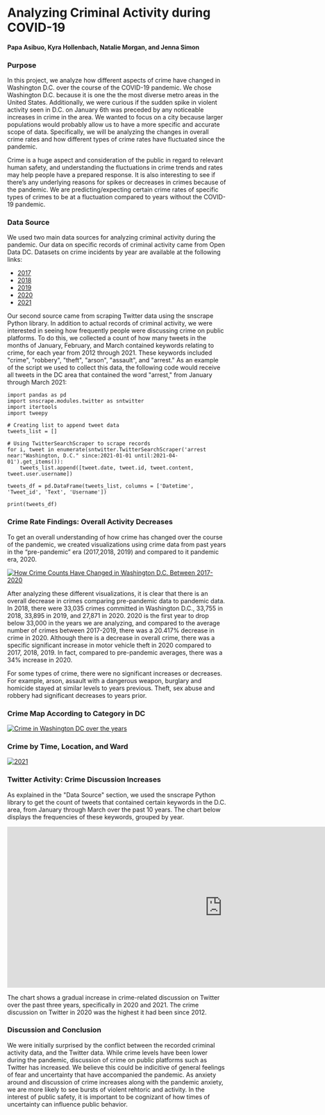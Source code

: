 # <b>Analyzing Criminal Activity during COVID-19</b>
#### Papa Asibuo, Kyra Hollenbach, Natalie Morgan, and Jenna Simon

### <b>Purpose</b>

In this project, we analyze how different aspects of crime have changed in Washington D.C. over the course of the COVID-19 pandemic. We chose Washington D.C. because it is one the the most diverse metro areas in the United States. Additionally, we were curious if the sudden spike in violent activity seen in D.C. on January 6th was preceded by any noticeable increases in crime in the area. We wanted to focus on a city because larger populations would probably allow us to have a more specific and accurate scope of data. Specifically, we will be analyzing the changes in overall crime rates and how different types of crime rates have fluctuated since the pandemic.

Crime is a huge aspect and consideration of the public in regard to relevant human safety, and understanding the fluctuations in crime trends and rates may help people have a prepared response. It is also interesting to see if there’s any underlying reasons for spikes or decreases in crimes because of the pandemic. We are predicting/expecting certain crime rates of specific types of crimes to be at a fluctuation compared to years without the COVID-19 pandemic.

### <b>Data Source</b>

We used two main data sources for analyzing criminal activity during the pandemic. Our data on specific records of criminal activity came from Open Data DC. Datasets on crime incidents by year are available at the following links:

* [2017](https://opendata.dc.gov/datasets/crime-incidents-in-2017/data?geometry=-77.369%2C38.806%2C-76.660%2C38.993)
* [2018](https://opendata.dc.gov/datasets/crime-incidents-in-2018/data?geometry=-77.369%2C38.806%2C-76.660%2C38.993)
* [2019](https://opendata.dc.gov/datasets/crime-incidents-in-2019/data?geometry=-77.358%2C38.806%2C-76.671%2C38.993&orderBy=REPORT_DAT)
* [2020](https://opendata.dc.gov/datasets/crime-incidents-in-2020/data?geometry=-77.358%2C38.806%2C-76.671%2C38.993&orderBy=REPORT_DAT)
* [2021](https://opendata.dc.gov/datasets/crime-incidents-in-2021/data?geometry=-77.358%2C38.806%2C-76.671%2C38.993&orderBy=REPORT_DAT)

Our second source came from scraping Twitter data using the snscrape Python library. In addition to actual records of criminal activity, we were interested in seeing how frequently people were discussing crime on public platforms. To do this, we collected a count of how many tweets in the months of January, February, and March contained keywords relating to crime, for each year from 2012 through 2021. These keywords included "crime", "robbery", "theft", "arson", "assault", and "arrest." As an example of the script we used to collect this data, the following code would receive all tweets in the DC area that contained the word "arrest," from January through March 2021:

```
import pandas as pd
import snscrape.modules.twitter as sntwitter
import itertools
import tweepy

# Creating list to append tweet data
tweets_list = []

# Using TwitterSearchScraper to scrape records
for i, tweet in enumerate(sntwitter.TwitterSearchScraper('arrest near:"Washington, D.C." since:2021-01-01 until:2021-04-01').get_items()):
    tweets_list.append([tweet.date, tweet.id, tweet.content, tweet.user.username])
    
tweets_df = pd.DataFrame(tweets_list, columns = ['Datetime', 'Tweet_id', 'Text', 'Username'])

print(tweets_df)
```

### <b>Crime Rate Findings: Overall Activity Decreases</b>
To get an overall understanding of how crime has changed over the course of the pandemic, we created visualizations using crime data from past years in the “pre-pandemic” era (2017,2018, 2019) and compared to it pandemic era, 2020. 
<div class='tableauPlaceholder' id='viz1619994150102' style='position: relative'><noscript><a href='#'><img alt='How Crime Counts Have Changed in Washington D.C. Between 2017-2020 ' src='https:&#47;&#47;public.tableau.com&#47;static&#47;images&#47;Cr&#47;CrimeCountChange&#47;CrimeCountChange&#47;1_rss.png' style='border: none' /></a></noscript><object class='tableauViz' style='display:none;'><param name='host_url' value='https%3A%2F%2Fpublic.tableau.com%2F' /> <param name='embed_code_version' value='3' /> <param name='site_root' value='' /><param name='name' value='CrimeCountChange&#47;CrimeCountChange' /><param name='tabs' value='no' /><param name='toolbar' value='yes' /><param name='static_image' value='https:&#47;&#47;public.tableau.com&#47;static&#47;images&#47;Cr&#47;CrimeCountChange&#47;CrimeCountChange&#47;1.png' /> <param name='animate_transition' value='yes' /><param name='display_static_image' value='yes' /><param name='display_spinner' value='yes' /><param name='display_overlay' value='yes' /><param name='display_count' value='yes' /><param name='language' value='en' /></object></div> <script type='text/javascript'> var divElement = document.getElementById('viz1619994150102'); var vizElement = divElement.getElementsByTagName('object')[0]; vizElement.style.width='100%';vizElement.style.height=(divElement.offsetWidth*0.75)+'px'; var scriptElement = document.createElement('script'); scriptElement.src = 'https://public.tableau.com/javascripts/api/viz_v1.js'; vizElement.parentNode.insertBefore(scriptElement, vizElement); </script>

After analyzing these different visualizations, it is clear that there is an overall decrease in crimes comparing pre-pandemic data to pandemic data. In 2018, there were 33,035 crimes committed in Washington D.C., 33,755 in 2018, 33,895 in 2019, and 27,871 in 2020. 2020 is the first year to drop below 33,000 in the years we are analyzing, and compared to the average number of crimes between 2017-2019, there was a 20.417% decrease in crime in 2020. Although there is a decrease in overall crime, there was a specific significant increase in motor vehicle theft in 2020 compared to 2017, 2018, 2019. In fact, compared to pre-pandemic averages, there was a 34% increase in 2020. 

For some types of crime, there were no significant increases or decreases. For example, arson, assault with a dangerous weapon, burglary and homicide stayed at similar levels to years previous. Theft, sex abuse and robbery had significant decreases to years prior.


### <b>Crime Map According to Category in DC</b>

<div class='tableauPlaceholder' id='viz1619994780963' style='position: relative'><noscript><a href='#'><img alt='Crime in Washington DC over the years ' src='https:&#47;&#47;public.tableau.com&#47;static&#47;images&#47;Cr&#47;CrimeinWashingtonDC2017-2021&#47;CrimeinWashingtonDCovertheyears&#47;1_rss.png' style='border: none' /></a></noscript><object class='tableauViz' style='display:none;'><param name='host_url' value='https%3A%2F%2Fpublic.tableau.com%2F' /> <param name='embed_code_version' value='3' /> <param name='site_root' value='' /><param name='name' value='CrimeinWashingtonDC2017-2021&#47;CrimeinWashingtonDCovertheyears' /><param name='tabs' value='no' /><param name='toolbar' value='yes' /><param name='static_image' value='https:&#47;&#47;public.tableau.com&#47;static&#47;images&#47;Cr&#47;CrimeinWashingtonDC2017-2021&#47;CrimeinWashingtonDCovertheyears&#47;1.png' /> <param name='animate_transition' value='yes' /><param name='display_static_image' value='yes' /><param name='display_spinner' value='yes' /><param name='display_overlay' value='yes' /><param name='display_count' value='yes' /><param name='language' value='en' /><param name='filter' value='publish=yes' /></object></div> <script type='text/javascript'> var divElement = document.getElementById('viz1619994780963'); var vizElement = divElement.getElementsByTagName('object')[0]; vizElement.style.width='1016px';vizElement.style.height='991px'; var scriptElement = document.createElement('script'); scriptElement.src = 'https://public.tableau.com/javascripts/api/viz_v1.js'; vizElement.parentNode.insertBefore(scriptElement, vizElement); </script>

### <b>Crime by Time, Location, and Ward</b>

<div class='tableauPlaceholder' id='viz1619995048914' style='position: relative'><noscript><a href='#'><img alt='2021 ' src='https:&#47;&#47;public.tableau.com&#47;static&#47;images&#47;DC&#47;DCCrime2021Project&#47;2021Story&#47;1_rss.png' style='border: none' /></a></noscript><object class='tableauViz' style='display:none;'><param name='host_url' value='https%3A%2F%2Fpublic.tableau.com%2F' /> <param name='embed_code_version' value='3' /> <param name='site_root' value='' /><param name='name' value='DCCrime2021Project&#47;2021Story' /><param name='tabs' value='no' /><param name='toolbar' value='yes' /><param name='static_image' value='https:&#47;&#47;public.tableau.com&#47;static&#47;images&#47;DC&#47;DCCrime2021Project&#47;2021Story&#47;1.png' /> <param name='animate_transition' value='yes' /><param name='display_static_image' value='yes' /><param name='display_spinner' value='yes' /><param name='display_overlay' value='yes' /><param name='display_count' value='yes' /><param name='language' value='en' /></object></div> <script type='text/javascript'> var divElement = document.getElementById('viz1619995048914'); var vizElement = divElement.getElementsByTagName('object')[0]; vizElement.style.width='1016px';vizElement.style.height='991px'; var scriptElement = document.createElement('script'); scriptElement.src = 'https://public.tableau.com/javascripts/api/viz_v1.js'; vizElement.parentNode.insertBefore(scriptElement, vizElement); </script>

### <b>Twitter Activity: Crime Discussion Increases</b>

As explained in the "Data Source" section, we used the snscrape Python library to get the count of tweets that contained certain keywords in the D.C. area, from January through March over the past 10 years. The chart below displays the frequencies of these keywords, grouped by year.

<iframe width="990" height="371" seamless frameborder="0" scrolling="no" src="https://docs.google.com/spreadsheets/d/e/2PACX-1vSyletTaL0iV8-2wBCnyWCRGsxeugc9QTDFRjrPpf-iKwYh4zcXPcU7hmeoxnUoZLd3H5qEmLiV3Wnh/pubchart?oid=1939436595&amp;format=interactive"></iframe>


The chart shows a gradual increase in crime-related discussion on Twitter over the past three years, specifically in 2020 and 2021. The crime discussion on Twitter in 2020 was the highest it had been since 2012. 

### <b>Discussion and Conclusion</b>

We were initially surprised by the conflict between the recorded criminal activity data, and the Twitter data. While crime levels have been lower during the pandemic, discussion of crime on public platforms such as Twitter has increased. We believe this could be indicitive of general feelings of fear and uncertainty that have accompanied the pandemic. As anxiety around and discussion of crime increases along with the pandemic anxiety, we are more likely to see bursts of violent rehtoric and activity. In the interest of public safety, it is important to be cognizant of how times of uncertainty can influence public behavior.
